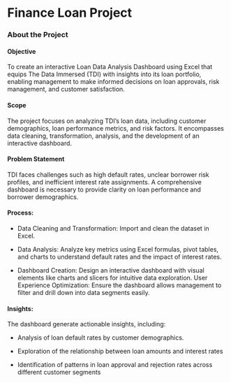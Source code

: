 # Finance Loan Project

### About the Project

#### Objective
To create an interactive Loan Data Analysis Dashboard using Excel that equips The Data Immersed (TDI) with insights into its loan portfolio, enabling management to make informed decisions on loan approvals, risk management, and customer satisfaction.


#### Scope
The project focuses on analyzing TDI’s loan data, including customer demographics, loan performance metrics, and risk factors. It encompasses data cleaning, transformation, analysis, and the development of an interactive dashboard.


#### Problem Statement
TDI faces challenges such as high default rates, unclear borrower risk profiles, and inefficient interest rate assignments. A comprehensive dashboard is necessary to provide clarity on loan performance and borrower demographics.


#### Process:
- Data Cleaning and Transformation: Import and clean the dataset in Excel. 

- Data Analysis: Analyze key metrics using Excel formulas, pivot tables, and charts to understand default rates and the impact of interest rates.

- Dashboard Creation: Design an interactive dashboard with visual elements like charts and slicers for intuitive data exploration.
User Experience Optimization: Ensure the dashboard allows management to filter and drill down into data segments easily.


#### Insights:
The dashboard generate actionable insights, including:

- Analysis of loan default rates by customer demographics.
  
- Exploration of the relationship between loan amounts and interest rates
  
- Identification of patterns in loan approval and rejection rates across different customer segments
